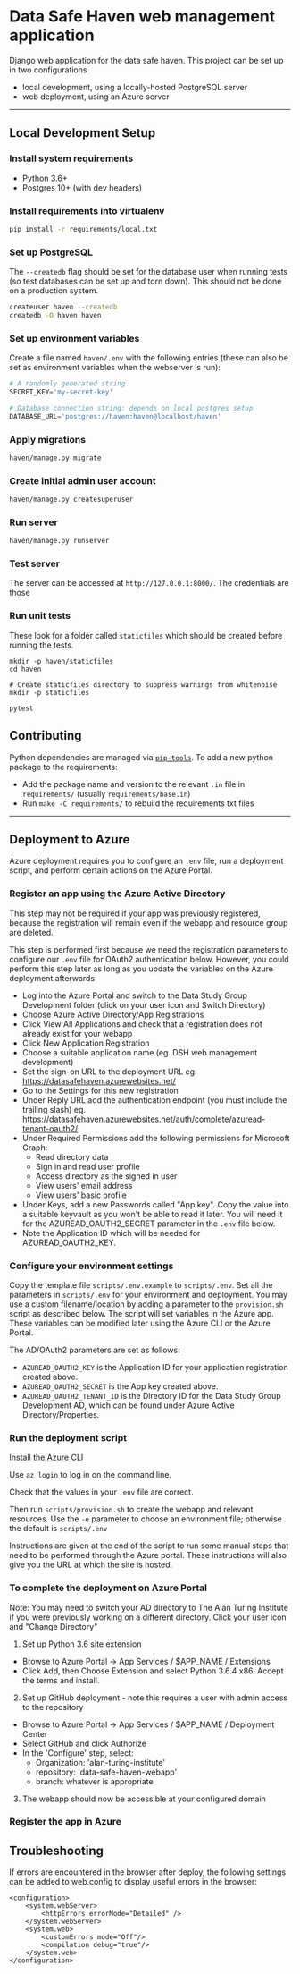 # Data Safe Haven web management application
Django web application for the data safe haven.
This project can be set up in two configurations

- local development, using a locally-hosted PostgreSQL server
- web deployment, using an Azure server

---


## Local Development Setup

### Install system requirements

* Python 3.6+
* Postgres 10+ (with dev headers)

### Install requirements into virtualenv

```bash
pip install -r requirements/local.txt
```

### Set up PostgreSQL

The `--createdb` flag should be set for the database user when running tests (so test databases can be set up and torn down). This should not be done on a production system.

```bash
createuser haven --createdb
createdb -O haven haven
```

### Set up environment variables

Create a file named `haven/.env` with the following entries (these can also be set as environment variables
when the webserver is run):

```python
# A randomly generated string
SECRET_KEY='my-secret-key'

# Database connection string: depends on local postgres setup
DATABASE_URL='postgres://haven:haven@localhost/haven'
```

### Apply migrations

```bash
haven/manage.py migrate
```

### Create initial admin user account

```bash
haven/manage.py createsuperuser
```

### Run server

```bash
haven/manage.py runserver
```

### Test server
The server can be accessed at `http://127.0.0.1:8000/`. The credentials are those

### Run unit tests
These look for a folder called `staticfiles` which should be created before running the tests.


```
mkdir -p haven/staticfiles
cd haven

# Create staticfiles directory to suppress warnings from whitenoise
mkdir -p staticfiles

pytest
```

## Contributing

Python dependencies are managed via [`pip-tools`](https://pypi.org/project/pip-tools/). To add a new python package to the requirements:

* Add the package name and version to the relevant `.in` file in `requirements/` (usually `requirements/base.in`)
* Run `make -C requirements/` to rebuild the requirements txt files

---

## Deployment to Azure

Azure deployment requires you to configure an `.env` file, run a deployment script, and perform certain actions on the Azure Portal.

### Register an app using the Azure Active Directory

This step may not be required if your app was previously registered, because the registration will remain even if the webapp and resource group are deleted.

This step is performed first because we need the registration parameters to configure our `.env` file for OAuth2 authentication below.
However, you could perform this step later as long as you update the variables on the Azure deployment afterwards

 * Log into the Azure Portal and switch to the Data Study Group Development folder (click on your user icon and Switch Directory)
 * Choose Azure Active Directory/App Registrations
 * Click View All Applications and check that a registration does not already exist for your webapp
 * Click New Application Registration
 * Choose a suitable application name (eg. DSH web management development)
 * Set the sign-on URL to the deployment URL eg. https://datasafehaven.azurewebsites.net/
 * Go to the Settings for this new registration
 * Under Reply URL add the authentication endpoint (you must include the trailing slash) eg. https://datasafehaven.azurewebsites.net/auth/complete/azuread-tenant-oauth2/
 * Under Required Permissions add the following permissions for Microsoft Graph:
   * Read directory data
   * Sign in and read user profile
   * Access directory as the signed in user
   * View users' email address
   * View users' basic profile
 * Under Keys, add a new Passwords called "App key". Copy the value into a suitable keyvault as you won't be able to read it later. You will need it for the AZUREAD_OAUTH2_SECRET parameter in the `.env` file below.
 * Note the Application ID which will be needed for AZUREAD_OAUTH2_KEY.

### Configure your environment settings

Copy the template file `scripts/.env.example` to `scripts/.env`. Set all the parameters in `scripts/.env` for your environment and deployment.
You may use a custom filename/location by adding a parameter to the `provision.sh` script as described below. The script will set variables
in the Azure app. These variables can be modified later using the Azure CLI or the Azure Portal.

The AD/OAuth2 parameters are set as follows:
 * `AZUREAD_OAUTH2_KEY` is the Application ID for your application registration created above.
 * `AZUREAD_OAUTH2_SECRET` is the App key created above.
 * `AZUREAD_OAUTH2_TENANT_ID` is the Directory ID for the Data Study Group Development AD, which can be found under Azure Active Directory/Properties.


### Run the deployment script

Install the [Azure CLI](https://docs.microsoft.com/en-us/cli/azure/install-azure-cli?view=azure-cli-latest)

Use `az login` to log in on the command line.

Check that the values in your `.env` file are correct.

Then run `scripts/provision.sh` to create the webapp and relevant resources.
Use the `-e` parameter to choose an environment file; otherwise the default is `scripts/.env`

Instructions are given at the end of the script to run some manual steps that need to be performed through the Azure portal.
These instructions will also give you the URL at which the site is hosted.



###

### To complete the deployment on Azure Portal

Note: You may need to switch your AD directory to The Alan Turing Institute if you were previously working on a different directory.
Click your user icon and "Change Directory"

1. Set up Python 3.6 site extension
* Browse to Azure Portal -> App Services / $APP_NAME / Extensions
* Click Add, then Choose Extension and select Python 3.6.4 x86. Accept the terms and install.

2. Set up GitHub deployment - note this requires a user with admin access to the repository
* Browse to Azure Portal -> App Services / $APP_NAME / Deployment Center
* Select GitHub and click Authorize
* In the 'Configure' step, select:
  - Organization: 'alan-turing-institute'
  - repository: 'data-safe-haven-webapp'
  - branch: whatever is appropriate

3. The webapp should now be accessible at your configured domain


### Register the app in Azure


## Troubleshooting

If errors are encountered in the browser after deploy, the following settings can be added to web.config to display useful errors in the browser:
```
<configuration>
    <system.webServer>
        <httpErrors errorMode="Detailed" />
    </system.webServer>
    <system.web>
        <customErrors mode="Off"/>
        <compilation debug="true"/>
    </system.web>
</configuration>
```
